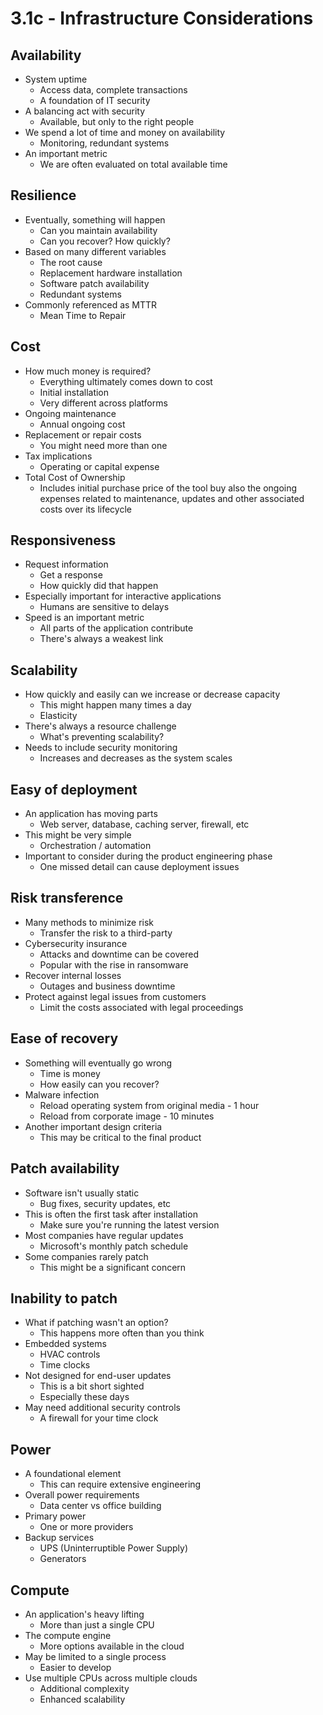 # 3.1c - Infrastructure Considerations
## Availability
- System uptime
	- Access data, complete transactions
	- A foundation of IT security
- A balancing act with security
	- Available, but only to the right people
- We spend a lot of time and money on availability
	- Monitoring, redundant systems
- An important metric
	- We are often evaluated on total available time
## Resilience
- Eventually, something will happen
	- Can you maintain availability
	- Can you recover? How quickly?
- Based on many different variables
	- The root cause
	- Replacement hardware installation
	- Software patch availability
	- Redundant systems
- Commonly referenced as MTTR
	- Mean Time to Repair
## Cost
- How much money is required?
	- Everything ultimately comes down to cost
	- Initial installation
	- Very different across platforms
- Ongoing maintenance
	- Annual ongoing cost
- Replacement or repair costs
	- You might need more than one
- Tax implications
	- Operating or capital expense
- Total Cost of Ownership
	- Includes initial purchase price of the tool buy also the ongoing expenses related to maintenance, updates and other associated costs over its lifecycle
## Responsiveness
- Request information
	- Get a response
	- How quickly did that happen
- Especially important for interactive applications
	- Humans are sensitive to delays
- Speed is an important metric
	- All parts of the application contribute
	- There's always a weakest link
## Scalability
- How quickly and easily can we increase or decrease capacity
	- This might happen many times a day
	- Elasticity
- There's always a resource challenge
	- What's preventing scalability?
- Needs to include security monitoring
	- Increases and decreases as the system scales
## Easy of deployment
- An application has moving parts
	- Web server, database, caching server, firewall, etc
- This might be very simple
	- Orchestration / automation
- Important to consider during the product engineering phase
	- One missed detail can cause deployment issues
## Risk transference
- Many methods to minimize risk
	- Transfer the risk to a third-party
- Cybersecurity insurance
	- Attacks and downtime can be covered
	- Popular with the rise in ransomware
- Recover internal losses
	- Outages and business downtime
- Protect against legal issues from customers
	- Limit the costs associated with legal proceedings
## Ease of recovery
- Something will eventually go wrong
	- Time is money
	- How easily can you recover?
- Malware infection
	- Reload operating system from original media - 1 hour
	- Reload from corporate image - 10 minutes
- Another important design criteria
	- This may be critical to the final product
## Patch availability
- Software isn't usually static
	- Bug fixes, security updates, etc
- This is often the first task after installation
	- Make sure you're running the latest version
- Most companies have regular updates
	- Microsoft's monthly patch schedule
- Some companies rarely patch
	- This might be a significant concern
## Inability to patch
- What if patching wasn't an option?
	- This happens more often than you think
- Embedded systems
	- HVAC controls
	- Time clocks
- Not designed for end-user updates
	- This is a bit short sighted
	- Especially these days
- May need additional security controls
	- A firewall for your time clock
## Power
- A foundational element
	- This can require extensive engineering
- Overall power requirements
	- Data center vs office building
- Primary power
	- One or more providers
- Backup services
	- UPS (Uninterruptible Power Supply)
	- Generators
## Compute
- An application's heavy lifting
	- More than just a single CPU
- The compute engine
	- More options available in the cloud
- May be limited to a single process
	- Easier to develop
- Use multiple CPUs across multiple clouds
	- Additional complexity
	- Enhanced scalability
